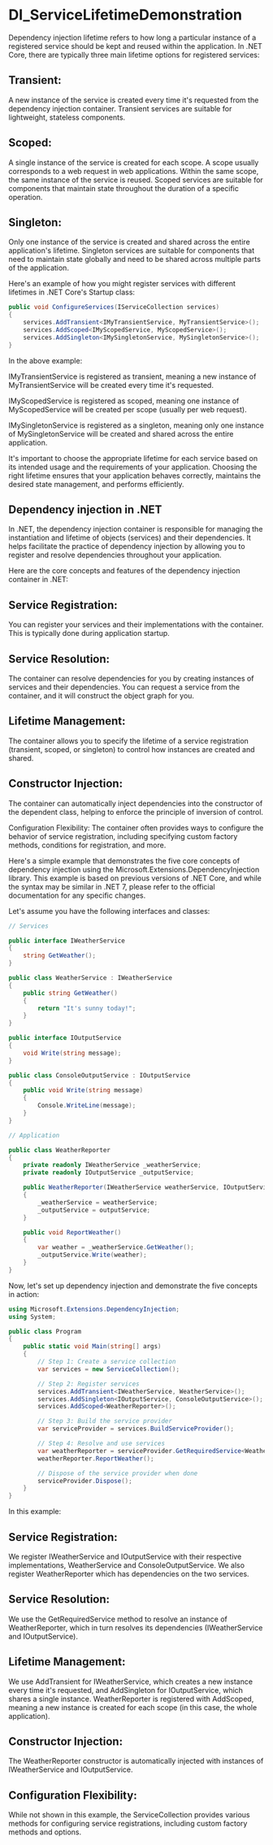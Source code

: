 # DI_ServiceLifetimeDemonstration

Dependency injection lifetime refers to how long a particular instance of a registered service should be kept and reused within the application. In .NET Core,
there are typically three main lifetime options for registered services:

## Transient: 
A new instance of the service is created every time it's requested from the dependency injection container. Transient services are suitable for lightweight,
stateless components.

## Scoped: 
A single instance of the service is created for each scope. A scope usually corresponds to a web request in web applications. 
Within the same scope, the same instance of the service is reused. Scoped services are suitable for components that maintain state throughout the duration 
of a specific operation.

## Singleton: 
Only one instance of the service is created and shared across the entire application's lifetime. Singleton services are suitable for components that need
to maintain state globally and need to be shared across multiple parts of the application.

Here's an example of how you might register services with different lifetimes in .NET Core's Startup class:

```csharp
public void ConfigureServices(IServiceCollection services)
{
    services.AddTransient<IMyTransientService, MyTransientService>();
    services.AddScoped<IMyScopedService, MyScopedService>();
    services.AddSingleton<IMySingletonService, MySingletonService>();
}
```

In the above example:

IMyTransientService is registered as transient, meaning a new instance of MyTransientService will be created every time it's requested.

IMyScopedService is registered as scoped, meaning one instance of MyScopedService will be created per scope (usually per web request).

IMySingletonService is registered as a singleton, meaning only one instance of MySingletonService will be created and shared across the entire application.

It's important to choose the appropriate lifetime for each service based on its intended usage and the requirements of your application. Choosing the right lifetime ensures that your application behaves correctly, maintains the desired state management, and performs efficiently.

## Dependency injection in .NET

In .NET, the dependency injection container is responsible for managing the instantiation and lifetime of objects (services) and their dependencies. It helps facilitate the practice of dependency injection by allowing you to register and resolve dependencies throughout your application.

Here are the core concepts and features of the dependency injection container in .NET:

## Service Registration: 
You can register your services and their implementations with the container. This is typically done during application startup.

## Service Resolution: 
The container can resolve dependencies for you by creating instances of services and their dependencies. You can request a service from the container, and it will construct the object graph for you.

## Lifetime Management: 
The container allows you to specify the lifetime of a service registration (transient, scoped, or singleton) to control how instances are created and shared.

## Constructor Injection: 
The container can automatically inject dependencies into the constructor of the dependent class, helping to enforce the principle of inversion of control.

Configuration Flexibility: The container often provides ways to configure the behavior of service registration, including specifying custom factory methods, conditions for registration, and more.

 Here's a simple example that demonstrates the five core concepts of dependency injection using the Microsoft.Extensions.DependencyInjection library. This example is based on previous versions of .NET Core, and while the syntax may be similar in .NET 7, please refer to the official documentation for any specific changes.

Let's assume you have the following interfaces and classes:

```csharp
// Services

public interface IWeatherService
{
    string GetWeather();
}

public class WeatherService : IWeatherService
{
    public string GetWeather()
    {
        return "It's sunny today!";
    }
}

public interface IOutputService
{
    void Write(string message);
}

public class ConsoleOutputService : IOutputService
{
    public void Write(string message)
    {
        Console.WriteLine(message);
    }
}

// Application

public class WeatherReporter
{
    private readonly IWeatherService _weatherService;
    private readonly IOutputService _outputService;

    public WeatherReporter(IWeatherService weatherService, IOutputService outputService)
    {
        _weatherService = weatherService;
        _outputService = outputService;
    }

    public void ReportWeather()
    {
        var weather = _weatherService.GetWeather();
        _outputService.Write(weather);
    }
}
```

Now, let's set up dependency injection and demonstrate the five concepts in action:

```csharp
using Microsoft.Extensions.DependencyInjection;
using System;

public class Program
{
    public static void Main(string[] args)
    {
        // Step 1: Create a service collection
        var services = new ServiceCollection();

        // Step 2: Register services
        services.AddTransient<IWeatherService, WeatherService>();
        services.AddSingleton<IOutputService, ConsoleOutputService>();
        services.AddScoped<WeatherReporter>();

        // Step 3: Build the service provider
        var serviceProvider = services.BuildServiceProvider();

        // Step 4: Resolve and use services
        var weatherReporter = serviceProvider.GetRequiredService<WeatherReporter>();
        weatherReporter.ReportWeather();

        // Dispose of the service provider when done
        serviceProvider.Dispose();
    }
}
```

In this example:

## Service Registration: 
We register IWeatherService and IOutputService with their respective implementations, WeatherService and ConsoleOutputService. We also register WeatherReporter which has dependencies on the two services.

## Service Resolution: 
We use the GetRequiredService method to resolve an instance of WeatherReporter, which in turn resolves its dependencies (IWeatherService and IOutputService).

## Lifetime Management: 
We use AddTransient for IWeatherService, which creates a new instance every time it's requested, and AddSingleton for IOutputService, which shares a single instance. WeatherReporter is registered with AddScoped, meaning a new instance is created for each scope (in this case, the whole application).

## Constructor Injection: 
The WeatherReporter constructor is automatically injected with instances of IWeatherService and IOutputService.

## Configuration Flexibility: 
While not shown in this example, the ServiceCollection provides various methods for configuring service registrations, including custom factory methods and options.
